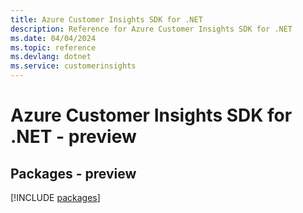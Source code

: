 ```yaml
---
title: Azure Customer Insights SDK for .NET
description: Reference for Azure Customer Insights SDK for .NET
ms.date: 04/04/2024
ms.topic: reference
ms.devlang: dotnet
ms.service: customerinsights
---
```

# Azure Customer Insights SDK for .NET - preview
## Packages - preview
[!INCLUDE [packages](customer-insights-index.md)]